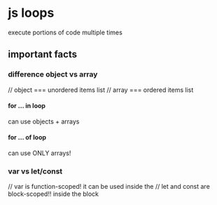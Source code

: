 # js loops

execute portions of code multiple times

## important facts

### difference object vs array

// object === unordered items list
// array === ordered items list

#### for ... in loop

can use objects + arrays

#### for ... of loop

can use ONLY arrays!

### var vs let/const

// var is function-scoped! it can be used inside the
// let and const are block-scoped!! inside the block

